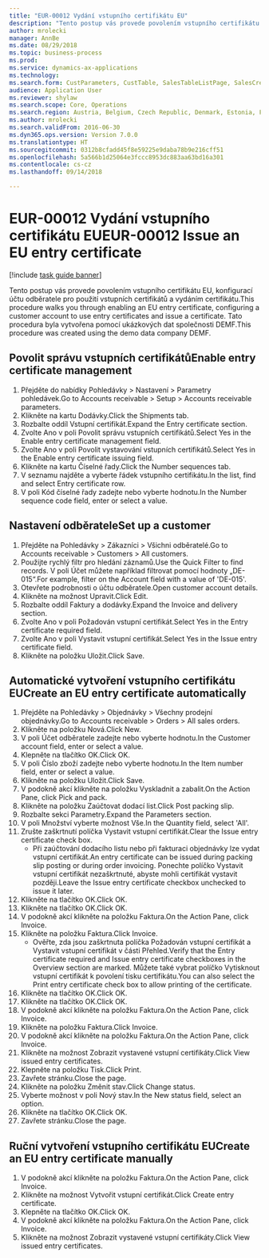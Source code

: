 ```yaml
--- 
title: "EUR-00012 Vydání vstupního certifikátu EU"
description: "Tento postup vás provede povolením vstupního certifikátu EU, konfigurací účtu odběratele pro použití vstupních certifikátů a vydáním certifikátu."
author: mrolecki
manager: AnnBe
ms.date: 08/29/2018
ms.topic: business-process
ms.prod: 
ms.service: dynamics-ax-applications
ms.technology: 
ms.search.form: CustParameters, CustTable, SalesTableListPage, SalesCreateOrder, SalesTable, SalesEditLines,  CustInvoiceJournal, CustEntryCertificateJour_W, SrsReportViewerForm
audience: Application User
ms.reviewer: shylaw
ms.search.scope: Core, Operations
ms.search.region: Austria, Belgium, Czech Republic, Denmark, Estonia, Finland, France, Germany, Hungary, Ireland, Italy, Latvia, Lithuania, Netherlands, Poland, Spain, Sweden, United Kingdom
ms.author: mrolecki
ms.search.validFrom: 2016-06-30
ms.dyn365.ops.version: Version 7.0.0
ms.translationtype: HT
ms.sourcegitcommit: 0312b8cfadd45f8e59225e9daba78b9e216cff51
ms.openlocfilehash: 5a566b1d25064e3fccc8953dc883aa63bd16a301
ms.contentlocale: cs-cz
ms.lasthandoff: 09/14/2018

---
```

# <a name="eur-00012-issue-an-eu-entry-certificate"></a><span data-ttu-id="f23e0-103">EUR-00012 Vydání vstupního certifikátu EU</span><span class="sxs-lookup"><span data-stu-id="f23e0-103">EUR-00012 Issue an EU entry certificate</span></span>

[!include [task guide banner](../../includes/task-guide-banner.md)]

<span data-ttu-id="f23e0-104">Tento postup vás provede povolením vstupního certifikátu EU, konfigurací účtu odběratele pro použití vstupních certifikátů a vydáním certifikátu.</span><span class="sxs-lookup"><span data-stu-id="f23e0-104">This procedure walks you through enabling an EU entry certificate, configuring a customer account to use entry certificates and issue a certificate.</span></span> <span data-ttu-id="f23e0-105">Tato procedura byla vytvořena pomocí ukázkových dat společnosti DEMF.</span><span class="sxs-lookup"><span data-stu-id="f23e0-105">This procedure was created using the demo data company DEMF.</span></span>


## <a name="enable-entry-certificate-management"></a><span data-ttu-id="f23e0-106">Povolit správu vstupních certifikátů</span><span class="sxs-lookup"><span data-stu-id="f23e0-106">Enable entry certificate management</span></span>
1. <span data-ttu-id="f23e0-107">Přejděte do nabídky Pohledávky > Nastavení > Parametry pohledávek.</span><span class="sxs-lookup"><span data-stu-id="f23e0-107">Go to Accounts receivable > Setup > Accounts receivable parameters.</span></span>
2. <span data-ttu-id="f23e0-108">Klikněte na kartu Dodávky.</span><span class="sxs-lookup"><span data-stu-id="f23e0-108">Click the Shipments tab.</span></span>
3. <span data-ttu-id="f23e0-109">Rozbalte oddíl Vstupní certifikát.</span><span class="sxs-lookup"><span data-stu-id="f23e0-109">Expand the Entry certificate section.</span></span>
4. <span data-ttu-id="f23e0-110">Zvolte Ano v poli Povolit správu vstupních certifikátů.</span><span class="sxs-lookup"><span data-stu-id="f23e0-110">Select Yes in the Enable entry certificate management field.</span></span>
5. <span data-ttu-id="f23e0-111">Zvolte Ano v poli Povolit vystavování vstupních certifikátů.</span><span class="sxs-lookup"><span data-stu-id="f23e0-111">Select Yes in the Enable entry certificate issuing field.</span></span>
6. <span data-ttu-id="f23e0-112">Klikněte na kartu Číselné řady.</span><span class="sxs-lookup"><span data-stu-id="f23e0-112">Click the Number sequences tab.</span></span>
7. <span data-ttu-id="f23e0-113">V seznamu najděte a vyberte řádek vstupního certifikátu.</span><span class="sxs-lookup"><span data-stu-id="f23e0-113">In the list, find and select Entry certificate row.</span></span>
8. <span data-ttu-id="f23e0-114">V poli Kód číselné řady zadejte nebo vyberte hodnotu.</span><span class="sxs-lookup"><span data-stu-id="f23e0-114">In the Number sequence code field, enter or select a value.</span></span>

## <a name="set-up-a-customer"></a><span data-ttu-id="f23e0-115">Nastavení odběratele</span><span class="sxs-lookup"><span data-stu-id="f23e0-115">Set up a customer</span></span>
1. <span data-ttu-id="f23e0-116">Přejděte na Pohledávky > Zákazníci > Všichni odběratelé.</span><span class="sxs-lookup"><span data-stu-id="f23e0-116">Go to Accounts receivable > Customers > All customers.</span></span>
2. <span data-ttu-id="f23e0-117">Použijte rychlý filtr pro hledání záznamů.</span><span class="sxs-lookup"><span data-stu-id="f23e0-117">Use the Quick Filter to find records.</span></span> <span data-ttu-id="f23e0-118">V poli Účet můžete například filtrovat pomocí hodnoty „DE-015“.</span><span class="sxs-lookup"><span data-stu-id="f23e0-118">For example, filter on the Account field with a value of 'DE-015'.</span></span>
3. <span data-ttu-id="f23e0-119">Otevřete podrobnosti o účtu odběratele.</span><span class="sxs-lookup"><span data-stu-id="f23e0-119">Open customer account details.</span></span>
4. <span data-ttu-id="f23e0-120">Klikněte na možnost Upravit.</span><span class="sxs-lookup"><span data-stu-id="f23e0-120">Click Edit.</span></span>
5. <span data-ttu-id="f23e0-121">Rozbalte oddíl Faktury a dodávky.</span><span class="sxs-lookup"><span data-stu-id="f23e0-121">Expand the Invoice and delivery section.</span></span>
6. <span data-ttu-id="f23e0-122">Zvolte Ano v poli Požadován vstupní certifikát.</span><span class="sxs-lookup"><span data-stu-id="f23e0-122">Select Yes in the Entry certificate required field.</span></span>
7. <span data-ttu-id="f23e0-123">Zvolte Ano v poli Vystavit vstupní certifikát.</span><span class="sxs-lookup"><span data-stu-id="f23e0-123">Select Yes in the Issue entry certificate field.</span></span>
8. <span data-ttu-id="f23e0-124">Klikněte na položku Uložit.</span><span class="sxs-lookup"><span data-stu-id="f23e0-124">Click Save.</span></span>

## <a name="create-an-eu-entry-certificate-automatically"></a><span data-ttu-id="f23e0-125">Automatické vytvoření vstupního certifikátu EU</span><span class="sxs-lookup"><span data-stu-id="f23e0-125">Create an EU entry certificate automatically</span></span>
1. <span data-ttu-id="f23e0-126">Přejděte na Pohledávky > Objednávky > Všechny prodejní objednávky.</span><span class="sxs-lookup"><span data-stu-id="f23e0-126">Go to Accounts receivable > Orders > All sales orders.</span></span>
2. <span data-ttu-id="f23e0-127">Klikněte na položku Nová.</span><span class="sxs-lookup"><span data-stu-id="f23e0-127">Click New.</span></span>
3. <span data-ttu-id="f23e0-128">V poli Účet odběratele zadejte nebo vyberte hodnotu.</span><span class="sxs-lookup"><span data-stu-id="f23e0-128">In the Customer account field, enter or select a value.</span></span>
4. <span data-ttu-id="f23e0-129">Klepněte na tlačítko OK.</span><span class="sxs-lookup"><span data-stu-id="f23e0-129">Click OK.</span></span>
5. <span data-ttu-id="f23e0-130">V poli Číslo zboží zadejte nebo vyberte hodnotu.</span><span class="sxs-lookup"><span data-stu-id="f23e0-130">In the Item number field, enter or select a value.</span></span>
6. <span data-ttu-id="f23e0-131">Klikněte na položku Uložit.</span><span class="sxs-lookup"><span data-stu-id="f23e0-131">Click Save.</span></span>
7. <span data-ttu-id="f23e0-132">V podokně akcí klikněte na položku Vyskladnit a zabalit.</span><span class="sxs-lookup"><span data-stu-id="f23e0-132">On the Action Pane, click Pick and pack.</span></span>
8. <span data-ttu-id="f23e0-133">Klikněte na položku Zaúčtovat dodací list.</span><span class="sxs-lookup"><span data-stu-id="f23e0-133">Click Post packing slip.</span></span>
9. <span data-ttu-id="f23e0-134">Rozbalte sekci Parametry.</span><span class="sxs-lookup"><span data-stu-id="f23e0-134">Expand the Parameters section.</span></span>
10. <span data-ttu-id="f23e0-135">V poli Množství vyberte možnost Vše.</span><span class="sxs-lookup"><span data-stu-id="f23e0-135">In the Quantity field, select 'All'.</span></span>
11. <span data-ttu-id="f23e0-136">Zrušte zaškrtnutí políčka Vystavit vstupní certifikát.</span><span class="sxs-lookup"><span data-stu-id="f23e0-136">Clear the Issue entry certificate check box.</span></span>
    * <span data-ttu-id="f23e0-137">Při zaúčtování dodacího listu nebo při fakturaci objednávky lze vydat vstupní certifikát.</span><span class="sxs-lookup"><span data-stu-id="f23e0-137">An entry certificate can be issued during packing slip posting or during order invoicing.</span></span> <span data-ttu-id="f23e0-138">Ponechte políčko Vystavit vstupní certifikát nezaškrtnuté, abyste mohli certifikát vystavit později.</span><span class="sxs-lookup"><span data-stu-id="f23e0-138">Leave the Issue entry certificate checkbox unchecked to issue it later.</span></span>  
12. <span data-ttu-id="f23e0-139">Klikněte na tlačítko OK.</span><span class="sxs-lookup"><span data-stu-id="f23e0-139">Click OK.</span></span>
13. <span data-ttu-id="f23e0-140">Klikněte na tlačítko OK.</span><span class="sxs-lookup"><span data-stu-id="f23e0-140">Click OK.</span></span>
14. <span data-ttu-id="f23e0-141">V podokně akcí klikněte na položku Faktura.</span><span class="sxs-lookup"><span data-stu-id="f23e0-141">On the Action Pane, click Invoice.</span></span>
15. <span data-ttu-id="f23e0-142">Klikněte na položku Faktura.</span><span class="sxs-lookup"><span data-stu-id="f23e0-142">Click Invoice.</span></span>
    * <span data-ttu-id="f23e0-143">Ověřte, zda jsou zaškrtnuta políčka Požadován vstupní certifikát a Vystavit vstupní certifikát v části Přehled.</span><span class="sxs-lookup"><span data-stu-id="f23e0-143">Verify that the Entry certificate required and Issue entry certificate checkboxes in the Overview section are marked.</span></span>  <span data-ttu-id="f23e0-144">Můžete také vybrat políčko Vytisknout vstupní certifikát k povolení tisku certifikátu.</span><span class="sxs-lookup"><span data-stu-id="f23e0-144">You can also select the Print entry certificate check box to allow printing of the certificate.</span></span>  
16. <span data-ttu-id="f23e0-145">Klikněte na tlačítko OK.</span><span class="sxs-lookup"><span data-stu-id="f23e0-145">Click OK.</span></span>
17. <span data-ttu-id="f23e0-146">Klikněte na tlačítko OK.</span><span class="sxs-lookup"><span data-stu-id="f23e0-146">Click OK.</span></span>
18. <span data-ttu-id="f23e0-147">V podokně akcí klikněte na položku Faktura.</span><span class="sxs-lookup"><span data-stu-id="f23e0-147">On the Action Pane, click Invoice.</span></span>
19. <span data-ttu-id="f23e0-148">Klikněte na položku Faktura.</span><span class="sxs-lookup"><span data-stu-id="f23e0-148">Click Invoice.</span></span>
20. <span data-ttu-id="f23e0-149">V podokně akcí klikněte na položku Faktura.</span><span class="sxs-lookup"><span data-stu-id="f23e0-149">On the Action Pane, click Invoice.</span></span>
21. <span data-ttu-id="f23e0-150">Klikněte na možnost Zobrazit vystavené vstupní certifikáty.</span><span class="sxs-lookup"><span data-stu-id="f23e0-150">Click View issued entry certificates.</span></span>
22. <span data-ttu-id="f23e0-151">Klepněte na položku Tisk.</span><span class="sxs-lookup"><span data-stu-id="f23e0-151">Click Print.</span></span>
23. <span data-ttu-id="f23e0-152">Zavřete stránku.</span><span class="sxs-lookup"><span data-stu-id="f23e0-152">Close the page.</span></span>
24. <span data-ttu-id="f23e0-153">Klikněte na položku Změnit stav.</span><span class="sxs-lookup"><span data-stu-id="f23e0-153">Click Change status.</span></span>
25. <span data-ttu-id="f23e0-154">Vyberte možnost v poli Nový stav.</span><span class="sxs-lookup"><span data-stu-id="f23e0-154">In the New status field, select an option.</span></span>
26. <span data-ttu-id="f23e0-155">Klikněte na tlačítko OK.</span><span class="sxs-lookup"><span data-stu-id="f23e0-155">Click OK.</span></span>
27. <span data-ttu-id="f23e0-156">Zavřete stránku.</span><span class="sxs-lookup"><span data-stu-id="f23e0-156">Close the page.</span></span>

## <a name="create-an-eu-entry-certificate-manually"></a><span data-ttu-id="f23e0-157">Ruční vytvoření vstupního certifikátu EU</span><span class="sxs-lookup"><span data-stu-id="f23e0-157">Create an EU entry certificate manually</span></span>
1. <span data-ttu-id="f23e0-158">V podokně akcí klikněte na položku Faktura.</span><span class="sxs-lookup"><span data-stu-id="f23e0-158">On the Action Pane, click Invoice.</span></span>
2. <span data-ttu-id="f23e0-159">Klikněte na možnost Vytvořit vstupní certifikát.</span><span class="sxs-lookup"><span data-stu-id="f23e0-159">Click Create entry certificate.</span></span>
3. <span data-ttu-id="f23e0-160">Klepněte na tlačítko OK.</span><span class="sxs-lookup"><span data-stu-id="f23e0-160">Click OK.</span></span>
4. <span data-ttu-id="f23e0-161">V podokně akcí klikněte na položku Faktura.</span><span class="sxs-lookup"><span data-stu-id="f23e0-161">On the Action Pane, click Invoice.</span></span>
5. <span data-ttu-id="f23e0-162">Klikněte na možnost Zobrazit vystavené vstupní certifikáty.</span><span class="sxs-lookup"><span data-stu-id="f23e0-162">Click View issued entry certificates.</span></span>


